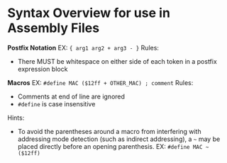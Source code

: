 # Syntax Overview for use in Assembly Files

**Postfix Notation**
EX: `{ arg1 arg2 + arg3 - }`
Rules:

* There MUST be whitespace on either side of each token in a postfix expression block

**Macros**
EX: `#define MAC ($12ff + OTHER_MAC) ; comment`
Rules:

* Comments at end of line are ignored
* `#define` is case insensitive

Hints:

* To avoid the parentheses around a macro from interfering with addressing mode detection (such as indirect addressing), a `~` may be placed directly before an opening parenthesis. EX: `#define MAC ~($12ff)`
